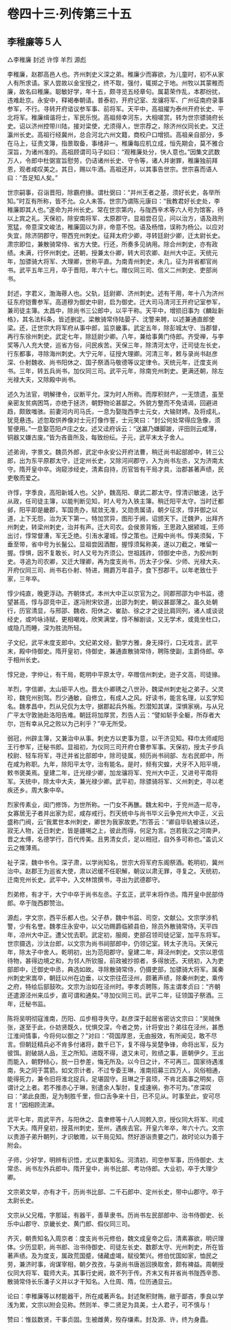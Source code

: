 # 卷四十三·列传第三十五

## 李稚廉等５人

△李稚廉 封述 许惇 羊烈 源彪

李稚廉，赵郡高邑人也。齐州刺史义深之弟。稚廉少而寡欲，为儿童时，初不从家人有所求请。家人尝故以金宝授之，终不取，强付，辄掷之于地。州牧以其蒙稚而廉，故名曰稚廉。聪敏好学，年十五，颇寻览五经章句。属葛荣作乱，本郡纷扰，违难赴京。永安中，释褐奉朝请。普泰初，开府记室、龙骧将军、广州征南府录事参军，不行。寻转开府谘议参军事、前将军。天平中，高祖擢为泰州开府长史、平北将军。稚廉缉谐将士，军民乐悦。高祖频幸河东，大相嗟赏。转为世宗骠骑府长史。诏以济州控带川陆，接对梁使，尤须得人，世宗荐之，除济州仪同长史。又迁瀛州长史。高祖行经冀州，总合河北六州文籍，商校户口增损。高祖亲自部分，多在马上，征责文簿，指景取备，事绪非一。稚廉每应机立成，恒先期会，莫不雅合深旨，为诸州准的。高祖顾谓司马子如曰：“观稚廉处分，快人意也。”因集文武数万人，令郎中杜弼宣旨慰劳，仍诘诸州长史、守令等，诸人并谢罪，稚廉独前拜恩，观者咸叹美之。其日，赐以牛酒。高祖还并，以其事告世宗。世宗喜而语人曰：“吾足知人矣。”

世宗嗣事，召诣晋阳，除霸府掾。谓杜弼曰：“并州王者之基，须好长史，各举所知。”时互有所称，皆不允。众人未答。世宗乃谓陈元康曰：“我教君好长史处，李稚廉即其人也。”遂命为并州长史。常在世宗第内，与陇西辛术等六人号为馆客，待以上宾之礼。天保初，除安南将军、太原郡守。显祖尝召见，问以治方，语及政刑宽猛，帝意深文峻法，稚廉固以为非，帝意不悦。语及杨愔，误称为杨公。以应对失宜，除济阴郡守，带西兖州刺史。征拜太府少卿，寻转廷尉少卿，迁太尉长史。肃宗即位，兼散骑常侍、省方大使。行还，所奏多见纳用。除合州刺史，亦有政绩。未满，行怀州刺史。还朝，授兼太仆卿，转大司农卿、赵州大中正。天统元年，加骠骑大将军、大理卿，世称平直。为南青州刺史，未几，征为并省都官尚书。武平五年三月，卒于晋阳，年六十七。赠仪同三司、信义二州刺史、吏部尚书。

封述，字君义，渤海蓚人也。父轨，廷尉卿、济州刺史。述有干用，年十八为济州征东府铠曹参军。高道穆为御史中尉，启为御史。迁大司马清河王开府记室参军，兼司徒主簿。太昌中，除尚书三公郎中，以平干称。天平中，增损旧事为《麟趾新格》，其名法科条，皆述删定。梁散骑常侍陆晏子、沈警来聘，以述兼通直郎使梁。还，迁世宗大将军府从事中郎，监京畿事。武定五年，除彭城太守、当郡督，再行东徐州刺史。武定七年，除廷尉少卿。八年，兼给事黄门侍郎。齐受禅，与李奖等八人充大使，巡省方俗，问民疾苦。天保三年，除清河太守，迁司徒左长史，行东都事，寻除海州刺史。大宁元年，征授大理卿。河清三年，敕与录尚书赵彦深、仆射魏收、尚书阳休之、国子祭酒马敬德等议定律令。天统元年，迁度支尚书。三年，转五兵尚书，加仪同三司。武平元年，除南兖州刺史。更满还朝，除左光禄大夫，又除殿中尚书。

述久为法官，明解律令，议断平允，深为时人所称。而厚积财产，一无馈遗，虽至亲密友贫病困笃，亦绝于拯济，朝野物论甚鄙之。外貌方整而不免请谒，回避进趋，颇致嗤骇。前妻河内司马氏，一息为娶陇西李士元女，大输财娉。及将成礼，犹竞悬违。述忽取供养像对士元打像作誓，士元笑曰：“封公何处常得应急像，须誓便用。”一息娶范阳卢庄之女。述又迳府诉云：“送驘乃嫌脚跛，评田则云咸薄，铜器又嫌古废。”皆为吝啬所及，每致纷纭。子元，武平末太子舍人。

述弟询，字景文。魏员外郎，武定中永安公开府法曹，稍迁尚书起部郎中，转三公郎，出为东平原郡太守，迁定州长史，又除河间郡守，入为尚书左丞，又为济南太守。隋开皇中卒。询窥涉经史，清素自持，历官皆有干局才具，治郡甚著声绩，民吏敬而爱之。

许惇，字季良，高阳新城人也。父护，魏高阳、章武二郡太守。惇清识敏速，达于从政，任司徒主簿，以能判断见知，时人号为入铁主簿。稍迁阳平太守。当时迁都邺，阳平即是畿郡，军国责办，赋敛无准，又勋贵属请，朝夕征求，惇并御之以道，上下无怨，治为天下第一。特加赏异，图形于阙，诏颁天下。迁魏尹，出拜齐州刺史，转梁州刺史，治并有声。迁大司农。会侯景背叛，王思政入据颍城，王师出讨，惇常督漕，军无乏绝。引洧水灌城，惇之策也。迁殿中尚书。惇美须髯，下垂至带，省中号为长鬣公。显祖尝因酒酣，握惇须髯称美，遂以刀截之，唯留一握。惇惧，因不复敢长，时人又号为齐须公。世祖践祚，领御史中丞，为胶州刺史。寻追为司农卿，又迁大理卿，再为度支尚书，历太子少保、少师、光禄大夫、开府仪同三司、尚书右仆射、特进，赐爵万年县子，食下邳郡干。以年老致仕于家，三年卒。

惇少纯直，晚更浮动。齐朝体式，本州大中正以京官为之。同郡邢邵为中书监，德望甚高，惇与邵竞中正，遂冯附宋钦道，出邵为刺史，朝议甚鄙薄之。虽久处朝行，历官清显，与邢邵、魏收、阳休之、崔劼、徐之才之徒比肩同列，诸人或谈说经史，或吟咏诗赋，更相嘲戏，欣笑满堂，惇不解剧谈，又无学术，或竟坐杜口，或隐几而睡，深为胜流所轻。

子文纪，武平末度支郎中。文纪弟文经，勤学方雅，身无择行，口无戏言。武平末，殿中侍御史。隋开皇初，侍御史，兼通直散骑常侍，聘陈使副，主爵侍郎。卒于相州长史。

惇兄逊，字仲让，有干局，乾明中平原太守，卒赠信州刺史。逊子文高，司徒掾。

羊烈，字信卿，太山钜平人也。晋太仆卿琇之八世孙，魏梁州刺史祉之弟子。父灵珍，魏兖州别驾。烈少通敏，自修立，有成人之风。好读书，能言名理，以玄学知名。魏孝昌中，烈从兄侃为太守，据郡起兵外叛。烈潜知其谋，深惧家祸，与从兄广平太守敦驰赴洛阳告难。朝廷将加厚赏，烈告人云：“譬如斩手全躯，所存者大尔，岂有幸从兄之败以为己利乎？”卒无所受。

弱冠，州辟主簿，又兼治中从事。刺史方以吏事为意，以干济见知。释巾太师咸阳王行参军，迁秘书郎。显祖初，为仪同三司开府仓曹参军事。天保初，授太子步兵校尉、轻车将军，寻迁并省比部郎中，除司徒属，频历尚书祠部、左右民郎中，所在咸为称职。九年，除阳平太守，治有能名。是时，频有灾蝗，犬牙不入阳平境，敕书褒美焉。皇建二年，迁光禄少卿，加龙骧将军、兖州大中正，又进号平南将军。天统中，除太中大夫，兼光禄少卿。武平初，除骠骑将军、义州刺史，寻以老疾还乡。周大象中卒。

烈家传素业，闺门修饰，为世所称。一门女不再醮。魏太和中，于兖州造一尼寺，女寡居无子者并出家为尼，咸存戒行。烈天统中与尚书毕义云争兖州大中正，义云盛称门阀，云“我累世本州刺史，卿世为我家故吏。”烈答云：“卿自毕轨被诛以还，寂无人物，近日刺史，皆是疆埸之上，彼此而得，何足为言。岂若我汉之河南尹，晋之太傅，名德学行，百代传美。且男清女贞，足以相冠，自外多可称也。”盖讥义云之帷薄焉。

祉子深，魏中书令。深子肃，以学尚知名，世宗大将军府东阁祭酒。乾明初，冀州治中。赵郡王为巡省大使，肃以迟缓不任职解，朝议以肃无罪，寻复之。天统初，迁南兖州长史。武平中，入文林馆撰书，寻出为武德郡守。

烈弟修，有才干，大宁中卒于尚书左丞。子玄正，武平末将作丞。隋开皇中民部侍郎。卒于陇西郡赞治。

源彪，字文宗，西平乐都人也。父子恭，魏中书监、司空，文献公。文宗学涉机警，少有名誉。魏孝庄永安中，以父功赐爵临颍县伯，除员外散骑常侍。天平四年，凉州大中正。遭父忧去职。武定初，服阕，吏部召领司徒记室，加平东将军。世宗摄选，沙汰台郎，以文宗为尚书祠部郎中，仍领记室。转太子洗马。天保元年，除太子中舍人。乾明初，出为范阳郡守。皇建二年，拜泾州刺史。文宗以恩信待物，甚得边境之和，为邻人所钦服，前政被抄掠者，多得放还。天统初，入为吏部郎中，迁御史中丞，典选如故。寻除散骑常侍，仍摄吏部，加骠骑大将军。属秦州刺史宋嵩卒，朝廷以州在边垂，以文宗往莅泾州，颇著声绩，除秦州刺史，乘传之府，特给后部鼓吹。文宗为治如在泾州时。李孝贞聘陈，陈主谓孝贞曰：“齐朝还遣源泾州来瓜步，直可谓和通矣。”寻加仪同三司。武平二年，征领国子祭酒。三年，迁秘书监。

陈将吴明彻寇淮南，历阳、瓜步相寻失守。赵彦深于起居省密访文宗曰：“吴贼侏张，遂至于此，仆妨贤既久，忧惧交深，今者之势，计将安出？弟往在泾州，甚悉江淮间情事，今将何以御之？”对曰：“荷国厚恩，无由报效，有所闻见，敢不尽言。但朝廷精兵必不肯多付诸将，数千已下，复不得与吴楚争锋，命将出军，反为彼饵。尉破胡人品，王之所知。进既不得，退又未可，败绩之事，匪朝伊夕。王出而能入，朝野倾心，脱一日参差，悔无所及。以今日之计，不可再三。国家待遇淮南，失之同于蒿箭。如文宗计者，不过专委王琳，淮南招募三四万人，风俗相通，能得死力，兼令旧将淮北捉兵，足堪固守。且琳之于昙顼，不肯北面事之明矣，窃谓计之上者。若不推赤心于琳，别遣余人掣肘，复成速祸，弥不可为。”彦深叹曰：“弟此良图，足为制胜千里，但口舌争来十日，已不见从。时事至此，安可尽言！”因相顾流涕。

武平七年，周武平齐，与阳休之、袁聿修等十八人同敕入京，授仪同大将军、司成下大夫。隋开皇初，授莒州刺史，至州，遇疾去官。开皇六年卒，年六十六。文宗以贵游子弟升朝列，才识敏赡，以干局见知。然好游诣贵要之门，故时论以为善于附会。

子师，少好学，明辨有识悟，尤以吏事知名。河清初，司空参军事，历侍御史、太常丞、尚书左外兵郎中。隋开皇中，尚书比部、考功侍郎。大业初，卒于大理少卿。

文宗弟文举，亦有才干，历尚书比部、二千石郎中、定州长史，带中山郡守。卒于太尉长史。

文宗从父兄楷，字那延，有器干，善草隶书。历尚书左民部郎中、治书侍御史、长乐中山郡守、京畿长史、黄门郎、假仪同三司。

齐灭，朝贵知名入周京者：度支尚书元修伯，魏文成皇帝之后，清素寡欲，明识理体。少历显职，尚书郎、治书侍御史、司徒左长史、数郡太守、光州刺史，所在皆著声绩。及为度支，属政荒国蹙，储藏虚竭，赋役繁兴。修伯忧国如家，恤民之劳，兼济时事，询谋宰相，朝夕孜孜，与录尚书唐邕回换取舍，颇有裨益。周朝授仪同大将军、载师大夫。其事行史阙，故不列于传。齐末又有并省尚书陇西辛悫、散骑常侍长乐潘子义并以才干知名。入仕周、隋，位历通显云。

论曰：李稚廉等以材能器干，所在咸著声名。封述聚积财贿，敝于鄙吝，季良以学浅为累，文宗以附会见称。然则羊、李二贤足为具美，士人君子，可不慎与！

赞曰：惟兹数贤，干事贞固。生被雌黄，殁存缣素。封及源、许，终为身蠹。
